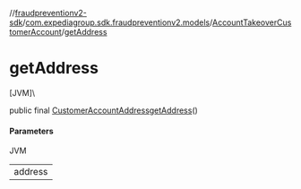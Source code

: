 //[fraudpreventionv2-sdk](../../../index.md)/[com.expediagroup.sdk.fraudpreventionv2.models](../index.md)/[AccountTakeoverCustomerAccount](index.md)/[getAddress](get-address.md)

# getAddress

[JVM]\

public final [CustomerAccountAddress](../-customer-account-address/index.md)[getAddress](get-address.md)()

#### Parameters

JVM

| |
|---|
| address |

